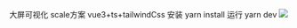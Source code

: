 大屏可视化 scale方案 vue3+ts+tailwindCss
安装 yarn install
运行 yarn dev
![](https://ixyz.org/img_upload/735e8b6c-4790-4a19-9f02-066da58990ce.png)
